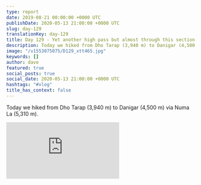 ```yaml
---
type: report
date: 2019-08-21 00:00:00 +0000 UTC
publishDate: 2020-05-13 21:00:00 +0000 UTC
slug: day-129
translationKey: day-129
title: Day 129 - Yet another high pass but almost through this section
description: Today we hiked from Dho Tarap (3,940 m) to Danigar (4,500 m) via Numa La (5,310 m).
image: "/v1553075075/D129_xtt465.jpg"
keywords: []
author: dave
featured: true
social_posts: true
social_date: 2020-05-13 21:00:00 +0000 UTC
hashtags: "#vlog"
title_has_context: false
---
```


Today we hiked from Dho Tarap (3,940 m) to Danigar (4,500 m) via Numa La (5,310 m).

<iframe class="youtube75" src="https://www.youtube.com/embed/Wc5t0xTAZHk" frameborder="0" allow="accelerometer; autoplay; encrypted-media; gyroscope; picture-in-picture" allowfullscreen></iframe>


